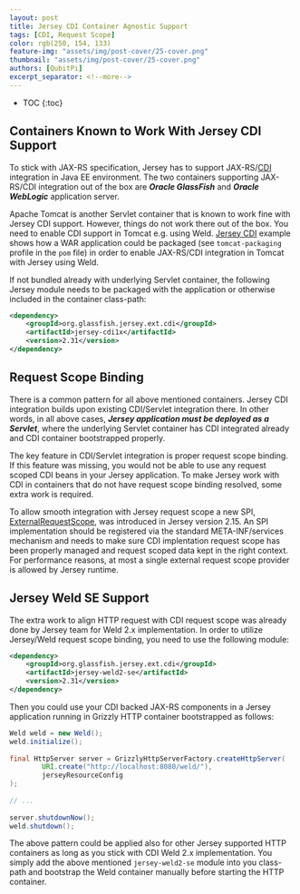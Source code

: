 ```yaml
---
layout: post
title: Jersey CDI Container Agnostic Support
tags: [CDI, Request Scope]
color: rgb(250, 154, 133)
feature-img: "assets/img/post-cover/25-cover.png"
thumbnail: "assets/img/post-cover/25-cover.png"
authors: [QubitPi]
excerpt_separator: <!--more-->
---
```


<!--more-->

* TOC
{:toc}

## Containers Known to Work With Jersey CDI Support

To stick with JAX-RS specification, Jersey has to support JAX-RS/[CDI](https://javaee.github.io/tutorial/cdi-basic.html)
integration in Java EE environment. The two containers supporting JAX-RS/CDI integration out of the box are
***Oracle GlassFish*** and ***Oracle WebLogic*** application server.

Apache Tomcat is another Servlet container that is known to work fine with Jersey CDI support. However, things do not
work there out of the box. You need to enable CDI support in Tomcat e.g. using Weld.
[Jersey CDI](https://github.com/eclipse-ee4j/jersey/tree/master/examples/cdi-webapp) example shows how a WAR application
could be packaged (see `tomcat-packaging` profile in the `pom` file) in order to enable JAX-RS/CDI integration in Tomcat
with Jersey using Weld.

If not bundled already with underlying Servlet container, the following Jersey module needs to be packaged with the
application or otherwise included in the container class-path:

```xml
<dependency>
    <groupId>org.glassfish.jersey.ext.cdi</groupId>
    <artifactId>jersey-cdi1x</artifactId>
    <version>2.31</version>
</dependency>
```

## Request Scope Binding

There is a common pattern for all above mentioned containers. Jersey CDI integration builds upon existing CDI/Servlet
integration there. In other words, in all above cases, ***Jersey application must be deployed as a Servlet***, where the
underlying Servlet container has CDI integrated already and CDI container bootstrapped properly.

The key feature in CDI/Servlet integration is proper request scope binding. If this feature was missing, you would not
be able to use any request scoped CDI beans in your Jersey application. To make Jersey work with CDI in containers that
do not have request scope binding resolved, some extra work is required. 

To allow smooth integration with Jersey request scope a new SPI,
[ExternalRequestScope](https://eclipse-ee4j.github.io/jersey.github.io/apidocs/snapshot/jersey/org/glassfish/jersey/server/spi/ExternalRequestScope.html),
was introduced in Jersey version 2.15. An SPI implementation should be registered via the standard META-INF/services
mechanism and needs to make sure CDI implentation request scope has been properly managed and request scoped data kept
in the right context. For performance reasons, at most a single external request scope provider is allowed by Jersey
runtime. 

## Jersey Weld SE Support

The extra work to align HTTP request with CDI request scope was already done by Jersey team for Weld 2.x implementation.
In order to utilize Jersey/Weld request scope binding, you need to use the following module:

```xml
<dependency>
    <groupId>org.glassfish.jersey.ext.cdi</groupId>
    <artifactId>jersey-weld2-se</artifactId>
    <version>2.31</version>
</dependency>
```

Then you could use your CDI backed JAX-RS components in a Jersey application running in Grizzly HTTP container
bootstrapped as follows:

```java
Weld weld = new Weld();
weld.initialize();
 
final HttpServer server = GrizzlyHttpServerFactory.createHttpServer(
        URI.create("http://localhost:8080/weld/"),
        jerseyResourceConfig
);
 
// ...
 
server.shutdownNow();
weld.shutdown();
```

The above pattern could be applied also for other Jersey supported HTTP containers as long as you stick with CDI Weld
2.x implementation. You simply add the above mentioned `jersey-weld2-se` module into you class-path and bootstrap the
Weld container manually before starting the HTTP container. 
